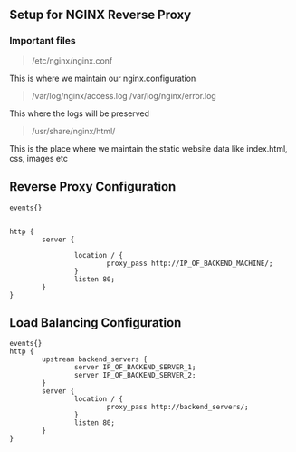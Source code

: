 ## Setup for NGINX Reverse Proxy

### Important files

> /etc/nginx/nginx.conf  

This is where we maintain our nginx.configuration

> /var/log/nginx/access.log
> /var/log/nginx/error.log

This where the logs will be preserved

> /usr/share/nginx/html/

This is the place where we maintain the static website data like index.html, css, images etc

## Reverse Proxy Configuration

```nginx
events{}


http {
        server {

                location / {
                        proxy_pass http://IP_OF_BACKEND_MACHINE/;
                }
                listen 80;
        }
}
```

## Load Balancing Configuration

```nginx
events{}
http {
        upstream backend_servers {
                server IP_OF_BACKEND_SERVER_1;
                server IP_OF_BACKEND_SERVER_2;
        }
        server {
                location / {
                        proxy_pass http://backend_servers/;
                }
                listen 80;
        }
}
```